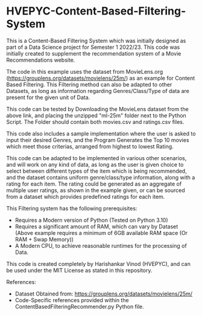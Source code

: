 # HVEPYC-Content-Based-Filtering-System
 
 This is a Content-Based Filtering System which was initially designed as part of a Data Science project for Semester 1 2022/23. This code was initially created to supplement the recommendation system of a Movie Recommendations website.

 The code in this example uses the dataset from MovieLens.org (https://grouplens.org/datasets/movielens/25m/) as an example for Content Based Filtering. This Filtering method can also be adapted to other Datasets, as long as information regarding Genres/Class/Type of data are present for the given unit of Data.

 This code can be tested by Downloading the MovieLens dataset from the above link, and placing the unzipped "ml-25m" folder next to the Python Script. The Folder should contain both movies.csv and ratings.csv files.

 This code also includes a sample implementation where the user is asked to input their desired Genres, and the Program Generates the Top 10 movies which meet those criterias, arranged from highest to lowest Rating.

 This code can be adapted to be implemented in various other scenarios, and will work on any kind of data, as long as the user is given choice to select between different types of the item which is being recommended, and the dataset contains uniform genre/class/type information, along with a rating for each item. The rating could be generated as an aggregate of multiple user ratings, as shown in the example given, or can be sourced from a dataset which provides predefined ratings for each item.
 
 This Filtering system has the following prerequisites:
 - Requires a Modern version of Python (Tested on Python 3.10)
 - Requires a significant amount of RAM, which can vary by Dataset (Above example requires a minimum of 6GB available RAM space (Or RAM + Swap Memory))
 - A Modern CPU, to achieve reasonable runtimes for the processing of Data.

 This code is created completely by Harishankar Vinod (HVEPYC), and can be used under the MIT License as stated in this repository.

 References:
 - Dataset Obtained from: https://grouplens.org/datasets/movielens/25m/
 - Code-Specific references provided within the ContentBasedFilteringRecommender.py Python file.
